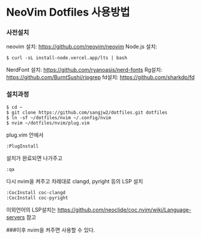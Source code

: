 # NeoVim Dotfiles 사용방법
### 사전설치
neovim 설치: https://github.com/neovim/neovim
Node.js 설치:
```
$ curl -sL install-node.vercel.app/lts | bash
```
NerdFont 설치: https://github.com/ryanoasis/nerd-fonts
Rg설치: https://github.com/BurntSushi/ripgrep
fd설치: https://github.com/sharkdp/fd

### 설치과정

```
$ cd ~
$ git clone https://github.com/sangjw2/dotfiles.git dotfiles
$ ln -sf ~/dotfiles/nvim ~/.config/nvim
$ nvim ~/dotfiles/nvim/plug.vim
```

plug.vim 안에서
```
:PlugInstall
```

설치가 완료되면 나가주고
```
:qa
```

다시 nvim을 켜주고 차례대로 clangd, pyright 등의 LSP 설치
```
:CocInstall coc-clangd
:CocInstall coc-pyright
```
이외언어의 LSP설치는 https://github.com/neoclide/coc.nvim/wiki/Language-servers 참고

###이후 nvim을 켜주면 사용할 수 있다.
